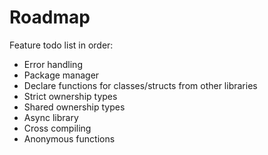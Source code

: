 
# Roadmap

Feature todo list in order:

- Error handling
- Package manager
- Declare functions for classes/structs from other libraries
- Strict ownership types
- Shared ownership types
- Async library
- Cross compiling
- Anonymous functions
